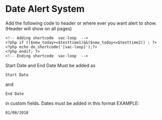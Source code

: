 # Date Alert System
Add the following code to header or where ever you want alert to show. (Header will show on all pages)

```
<!-- Adding shortcode  vac-loop  -->
<?php if (($new_today>=$testtime1)&&($new_today<=$testtime2)) : ?>
<?php echo do_shortcode('[vac-loop]');?>
<?php endif; ?>
<!-- Ending shortcode  vac-loop  -->
```

Start Date and End Date Must be added as 
```
Start Date 
```
and 
```
End Date 
```
in custom fields.
Dates must be added in this format EXAMPLE: 
```
01/08/2018
```
